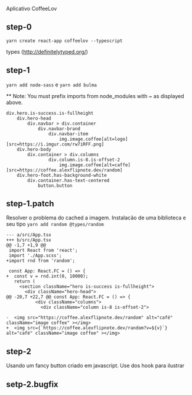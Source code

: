 Aplicativo CoffeeLov

## step-0

`yarn create react-app coffeelov --typescript`

types (http://definitelytyped.org/)

## step-1

`yarn add node-sass` e `yarn add bulma`

** Note: You must prefix imports from node_modules with ~ as displayed above.

```
div.hero.is-success.is-fullheight
    div.hero-head
        div.navbar > div.container
            div.navbar-brand
                div.navbar-item
                    img.image.coffee[alt=logo][src=https://i.imgur.com/rw7iRFF.png]
    div.hero-body
        div.container > div.columns
                div.column.is-8.is-offset-2
                    img.image.coffee[alt=caffe][src=https://coffee.alexflipnote.dev/random]
    div.hero-foot.has-background-white
        div.container.has-text-centered
            button.button
```

## step-1.patch

Resolver o problema do cached a imagem. Instalacão de uma biblioteca e seu tipo
`yarn add random @types/random`

```
--- a/src/App.tsx
+++ b/src/App.tsx
@@ -1,7 +1,9 @@
 import React from 'react';
 import './App.scss';
+import rnd from 'random';
 
 const App: React.FC = () => {
+  const v = rnd.int(0, 10000);
   return (
     <section className="hero is-success is-fullheight">
       <div className="hero-head">
@@ -20,7 +22,7 @@ const App: React.FC = () => {
           <div className="columns">
             <div className="column is-8 is-offset-2">
 
-  <img src="https://coffee.alexflipnote.dev/random" alt="café" className="image coffee" ></img>
+  <img src={`https://coffee.alexflipnote.dev/random?v=${v}`} alt="café" className="image coffee" ></img>
```

## step-2

Usando um fancy button criado em javascript. Use dos hook para ilustrar

## setp-2.bugfix